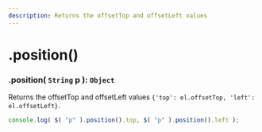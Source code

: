 ```yaml
---
description: Returns the offsetTop and offsetLeft values
---
```


# .position()

### .position( ``String`` p ): ``Object``
Returns the offsetTop and offsetLeft values ``{'top': el.offsetTop, 'left': el.offsetLeft}``.
```javascript
console.log( $( "p" ).position().top, $( "p" ).position().left );
```